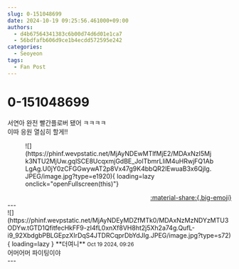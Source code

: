 ```yaml
---
slug: 0-151048699
date: 2024-10-19 09:25:56.461000+09:00
authors:
  - d4b67564341383c6b00d74d6d01e1ca7
  - 56bdfafb606d9ce1b4ecdd572595e242
categories:
  - Seoyeon
tags:
  - Fan Post
---
```


# 0-151048699

<div class="post-container" markdown="1">
<div class="content-container md-sidebar__scrollwrap" markdown="1">

서연아 완전 빨간플로버 됐어 ㅋㅋㅋㅋ<br>이따 응원 열심히 할게!!
<figure markdown="1">
![](https://phinf.wevpstatic.net/MjAyNDEwMTlfMjE2/MDAxNzI5Mjk3NTU2MjUw.gqlSCE8UcqxmjGdBE_JolTbmrLIiM4uHRwjFQ1AbLgAg.U0jY0zCFGGwywAT2p8Vx47g9K4bbQR2lEwuaB3x6QjIg.JPEG/image.jpg?type=e1920){ loading=lazy onclick="openFullscreen(this)"}
</figure>


</div>
</div>

<div style="text-align: right;" markdown="1">
<a href="https://weverse.io/fromis9/fanpost/0-151048699" style="text-align: right;">:material-share:{.big-emoji}</a>
</div>
---

<div class="comments-container md-sidebar__scrollwrap" markdown="1">
<div class="comment" markdown="1">
<div class='id-container' markdown="1">
![](https://phinf.wevpstatic.net/MjAyNDEyMDZfMTk0/MDAxNzMzNDYzMTU3ODYw.tGTD1QfitfecHkFF9-zI4fL0xnXf8VH8ht2j5Xh2a74g.QufL-i9_92XbdgbPBLGEpzXIrDqS4JTDRCqprDbYdJIg.JPEG/image.jpg?type=s72){ loading=lazy }
**<span class="artist">더여니</span>** <small>Oct 19 2024, 09:26</small><br>
</div>
<div class='comment-body' markdown="1">
어머어머 파이팅이야
</div>
</div>
</div>
---
